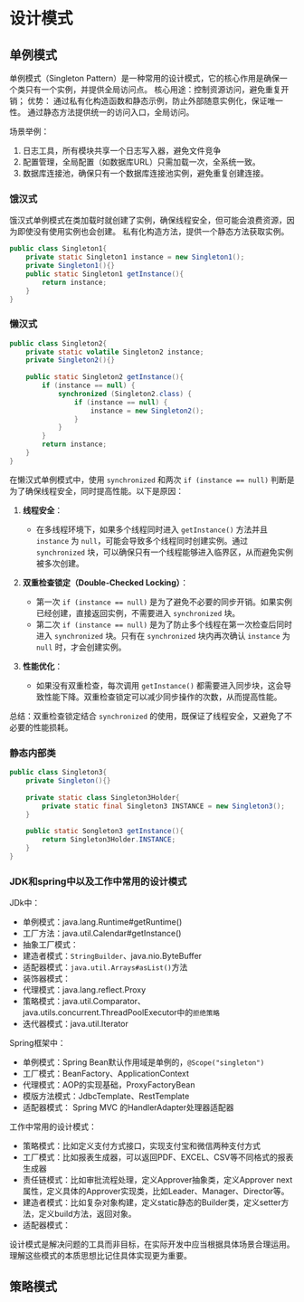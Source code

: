 # 设计模式


## 单例模式
单例模式（Singleton Pattern）是一种常用的设计模式，它的核心作用是确保一个类只有一个实例，并提供全局访问点。
核心用途：控制资源访问，避免重复开销；
优势：
通过私有化构造函数和静态示例，防止外部随意实例化，保证唯一性。
通过静态方法提供统一的访问入口，全局访问。

场景举例：
1. 日志工具，所有模块共享一个日志写入器，避免文件竞争
2. 配置管理，全局配置（如数据库URL）只需加载一次，全系统一致。
3. 数据库连接池，确保只有一个数据库连接池实例，避免重复创建连接。

### 饿汉式

饿汉式单例模式在类加载时就创建了实例，确保线程安全，但可能会浪费资源，因为即使没有使用实例也会创建。
私有化构造方法，提供一个静态方法获取实例。

```java
public class Singleton1{
    private static Singleton1 instance = new Singleton1();
    private Singleton1(){}
    public static Singleton1 getInstance(){
        return instance;
    }
}
```

### 懒汉式
```java
public class Singleton2{
    private static volatile Singleton2 instance;
    private Singleton2(){}
    
    public static Singleton2 getInstance(){
        if (instance == null) {
            synchronized (Singleton2.class) {
                if (instance == null) {
                    instance = new Singleton2();
                }
            }
        }
        return instance;
    }
}
```
在懒汉式单例模式中，使用 `synchronized` 和两次 `if (instance == null)` 判断是为了确保线程安全，同时提高性能。以下是原因：

1. **线程安全**：
    - 在多线程环境下，如果多个线程同时进入 `getInstance()` 方法并且 `instance` 为 `null`，可能会导致多个线程同时创建实例。通过 `synchronized` 块，可以确保只有一个线程能够进入临界区，从而避免实例被多次创建。

2. **双重检查锁定（Double-Checked Locking）**：
    - 第一次 `if (instance == null)` 是为了避免不必要的同步开销。如果实例已经创建，直接返回实例，不需要进入 `synchronized` 块。
    - 第二次 `if (instance == null)` 是为了防止多个线程在第一次检查后同时进入 `synchronized` 块。只有在 `synchronized` 块内再次确认 `instance` 为 `null` 时，才会创建实例。

3. **性能优化**：
    - 如果没有双重检查，每次调用 `getInstance()` 都需要进入同步块，这会导致性能下降。双重检查锁定可以减少同步操作的次数，从而提高性能。

总结：双重检查锁定结合 `synchronized` 的使用，既保证了线程安全，又避免了不必要的性能损耗。

### 静态内部类
```java
public class Singleton3{
    private Singleton(){}
    
    private static class Singleton3Holder{
        private static final Singleton3 INSTANCE = new Singleton3();
    }
    
    public static Songleton3 getInstance(){
        return Singleton3Holder.INSTANCE;
    }
}
```

### JDK和spring中以及工作中常用的设计模式
JDk中：
- 单例模式：java.lang.Runtime#getRuntime()
- 工厂方法：java.util.Calendar#getInstance()
- 抽象工厂模式：
- 建造者模式：`StringBuilder`、java.nio.ByteBuffer
- 适配器模式：`java.util.Arrays#asList()`方法
- 装饰器模式：
- 代理模式：java.lang.reflect.Proxy
- 策略模式：java.util.Comparator、java.utils.concurrent.ThreadPoolExecutor中的`拒绝策略`
- 迭代器模式：java.util.Iterator


Spring框架中：
- 单例模式：Spring Bean默认作用域是单例的，`@Scope("singleton")`
- 工厂模式：BeanFactory、ApplicationContext
- 代理模式：AOP的实现基础，ProxyFactoryBean
- 模版方法模式：JdbcTemplate、RestTemplate
- 适配器模式： Spring MVC 的HandlerAdapter处理器适配器


工作中常用的设计模式：
- 策略模式：比如定义支付方式接口，实现支付宝和微信两种支付方式
- 工厂模式：比如报表生成器，可以返回PDF、EXCEL、CSV等不同格式的报表生成器
- 责任链模式：比如审批流程处理，定义Approver抽象类，定义Approver next属性，定义具体的Approver实现类，比如Leader、Manager、Director等。
- 建造者模式：比如复杂对象构建，定义static静态的Builder类，定义setter方法，定义build方法，返回对象。
- 适配器模式：


设计模式是解决问题的工具而非目标，在实际开发中应当根据具体场景合理运用。理解这些模式的本质思想比记住具体实现更为重要。

## 策略模式



## 